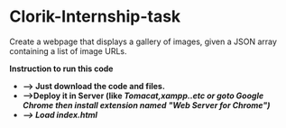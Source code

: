 # Clorik-Internship-task
Create a webpage that displays a gallery of images, given a JSON array containing a list of image URLs.

<b>Instruction to run this code<b>
 <ul>
 <li>--> Just download the code and files.</li>
  <li>-->Deploy it in Server (like <em>Tomacat,xampp..etc <em> or <strong> goto Google Chrome then install extension named "Web Server for Chrome"</strong>)</li>
  <li>--> Load index.html</li>
